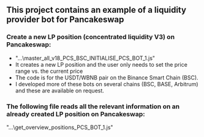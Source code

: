 ## This project contains an example of a liquidity provider bot for Pancakeswap

### Create a new LP position (concentrated liquidity V3) on Pancakeswap:

- "...\master_all_v18_PCS_BSC_INITIALISE_PCS_BOT_1.js"
- It creates a new LP position and the user only needs to set the price range vs. the current price
- The code is for the USDT/WBNB pair on the Binance Smart Chain (BSC).
- I developed more of these bots on several chains (BSC, BASE, Arbitrum) and these are available on request.

### The following file reads all the relevant information on an already created LP position on Pancakeswap:

"...\get_overview_positions_PCS_BOT_1.js"
